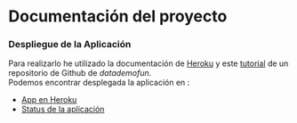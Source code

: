 # Documentación del proyecto
### Despliegue de la Aplicación
Para realizarlo he utilizado la documentación de [Heroku](https://dashboard.heroku.com/apps) y este [tutorial](https://github.com/datademofun/heroku-basic-flask) de un repositorio de Github de _datademofun_.  
Podemos encontrar desplegada la aplicación en :
-  [App en Heroku](https://filecnc.herokuapp.com/)
-  [Status de la aplicación](https://filecnc.herokuapp.com/status)
